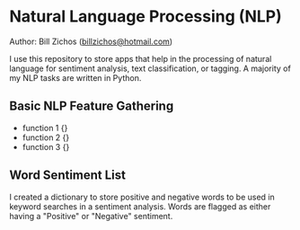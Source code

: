 # Natural Language Processing (NLP)

Author: Bill Zichos (billzichos@hotmail.com)

I use this repository to store apps that help in the processing of natural language for sentiment analysis, text classification, or tagging.  A majority of my NLP tasks are written in Python.

## Basic NLP Feature Gathering
* function 1 {}
* function 2 {}
* function 3 {}

## Word Sentiment List
I created a dictionary to store positive and negative words to be used in keyword searches in a sentiment analysis.  Words are flagged as either having a "Positive" or "Negative" sentiment.
